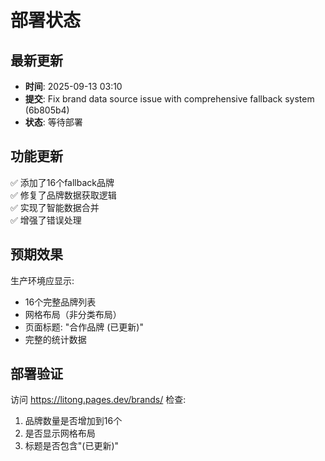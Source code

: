 # 部署状态

## 最新更新
- **时间**: 2025-09-13 03:10 
- **提交**: Fix brand data source issue with comprehensive fallback system (6b805b4)
- **状态**: 等待部署

## 功能更新
✅ 添加了16个fallback品牌  
✅ 修复了品牌数据获取逻辑  
✅ 实现了智能数据合并  
✅ 增强了错误处理  

## 预期效果
生产环境应显示:
- 16个完整品牌列表
- 网格布局（非分类布局）  
- 页面标题: "合作品牌 (已更新)"
- 完整的统计数据

## 部署验证
访问 https://litong.pages.dev/brands/ 检查:
1. 品牌数量是否增加到16个
2. 是否显示网格布局
3. 标题是否包含"(已更新)"
